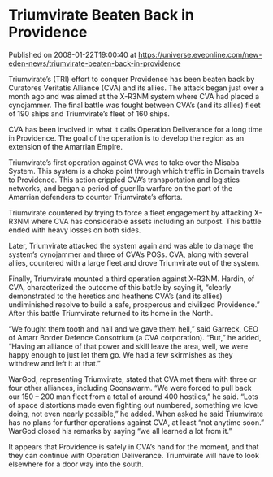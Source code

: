 # Triumvirate Beaten Back in Providence
Published on 2008-01-22T19:00:40 at https://universe.eveonline.com/new-eden-news/triumvirate-beaten-back-in-providence

Triumvirate’s (TRI) effort to conquer Providence has been beaten back by Curatores Veritatis Alliance (CVA) and its allies. The attack began just over a month ago and was aimed at the X-R3NM system where CVA had placed a cynojammer. The final battle was fought between CVA’s (and its allies) fleet of 190 ships and Triumvirate’s fleet of 160 ships. 

CVA has been involved in what it calls Operation Deliverance for a long time in Providence. The goal of the operation is to develop the region as an extension of the Amarrian Empire. 

Triumvirate’s first operation against CVA was to take over the Misaba System. This system is a choke point through which traffic in Domain travels to Providence. This action crippled CVA’s transportation and logistics networks, and began a period of guerilla warfare on the part of the Amarrian defenders to counter Triumvirate’s efforts. 

Triumvirate countered by trying to force a fleet engagement by attacking X-R3NM where CVA has considerable assets including an outpost. This battle ended with heavy losses on both sides. 

Later, Triumvirate attacked the system again and was able to damage the system’s cynojammer and three of CVA’s POSs. CVA, along with several allies, countered with a large fleet and drove Triumvirate out of the system. 

Finally, Triumvirate mounted a third operation against X-R3NM. Hardin, of CVA, characterized the outcome of this battle by saying it, “clearly demonstrated to the heretics and heathens CVA’s (and its allies) undiminished resolve to build a safe, prosperous and civilized Providence.” After this battle Triumvirate returned to its home in the North. 

“We fought them tooth and nail and we gave them hell,” said Garreck, CEO of Amarr Border Defence Consotrium (a CVA corporation). “But,” he added, “Having an alliance of that power and skill leave the area, well, we were happy enough to just let them go. We had a few skirmishes as they withdrew and left it at that.” 

WarGod, representing Triumvirate, stated that CVA met them with three or four other alliances, including Goonswarm. “We were forced to pull back our 150 – 200 man fleet from a total of around 400 hostiles,” he said. “Lots of space distortions made even fighting out numbered, something we love doing, not even nearly possible,” he added. When asked he said Triumvirate has no plans for further operations against CVA, at least “not anytime soon.” WarGod closed his remarks by saying “we all learned a lot from it.” 

It appears that Providence is safely in CVA’s hand for the moment, and that they can continue with Operation Deliverance. Triumvirate will have to look elsewhere for a door way into the south.
